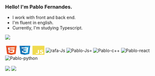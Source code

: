 ### Hello! I'm Pablo Fernandes.



- I work with front and back end.
- I'm fluent in english.
- Currently, I'm studying Typescript.
    
<picture>
<source 
  srcset="https://github-readme-stats.vercel.app/api?username=PablogFernandes1&show_icons=true&theme=aura"
  media="(prefers-color-scheme: dark)"
/>
<source
  srcset="https://github-readme-stats.vercel.app/api?username=PablogFernandes1&show_icons=true"
  media="(prefers-color-scheme: dark), (prefers-color-scheme: dark)"
/>
<img src="https://github-readme-stats.vercel.app/api?username=PablogFernandes1&show_icons=true" />
</picture>

<div style="display: inline_block"> <br> 
  <img align="center" alt="rafa-HTML" height="30" width="40" src="https://raw.githubusercontent.com/devicons/devicon/master/icons/html5/html5-original.svg">
  <img align="center" alt="rafa-CSS" height="30" width="40" src="https://raw.githubusercontent.com/devicons/devicon/master/icons/css3/css3-original.svg">
  <img align="center" alt="rafa-Js" height="30" width="40" src="https://raw.githubusercontent.com/devicons/devicon/master/icons/javascript/javascript-plain.svg">
  <img align="center" alt="rafa-Js" height="30" width="40" src="https://cdn.jsdelivr.net/gh/devicons/devicon/icons/mysql/mysql-original.svg" />
<img align="center" alt="Pablo-Js=" height="30" width="40" src="https://cdn.jsdelivr.net/gh/devicons/devicon/icons/php/php-original.svg"/>
<img align="center" alt="Pablo-c++" height="30" width="40" src="https://cdn.jsdelivr.net/gh/devicons/devicon/icons/cplusplus/cplusplus-original.svg" />
<img align="center" alt="Pablo-react" height="50" widht="40" src="https://cdn.jsdelivr.net/gh/devicons/devicon/icons/react/react-original-wordmark.svg" />
<img align="center" alt="Pablo-python" height="50" widht="40" src="https://cdn.jsdelivr.net/gh/devicons/devicon/icons/python/python-original.svg"/>

</div>
<div>
<br>
  <a href="https://instagram.com/pg.fernandes" target="_blank"><img src="https://img.shields.io/badge/-Instagram-%23E4405F?style=for-the-badge&logo=instagram&logoColor=white" target="_blank"></a>
  <a href="https://twitter.com/P4blinhoo" target="_blank"><img src="https://img.shields.io/badge/Twitter-1DA1F2?style=for-the-badge&logo=twitter&logoColor=white" target="_blank"></a>
</div>
